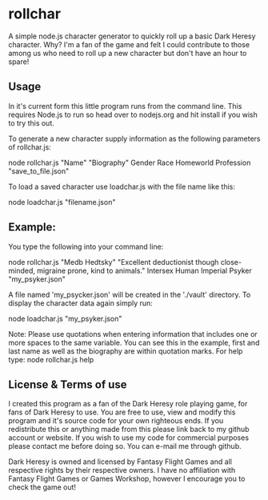 # rollchar
A simple node.js character generator to quickly roll up a basic Dark Heresy character.
Why? I'm a fan of the game and felt I could contribute to those among us who need to roll up a new character but don't have an hour to spare!

## Usage

In it's current form this little program runs from the command line.
This requires Node.js to run so head over to nodejs.org and hit install if you wish to try this out.

To generate a new character supply information as the following parameters of rollchar.js:

  node rollchar.js "Name" "Biography" Gender Race Homeworld Profession "save_to_file.json"
  
To load a saved character use loadchar.js with the file name like this:

  node loadchar.js "filename.json"

## Example:

You type the following into your command line:

  node rollchar.js "Medb Hedtsky" "Excellent deductionist though close-minded, migraine prone, kind to animals." Intersex Human Imperial Psyker "my_psyker.json"

A file named 'my_psycker.json' will be created in the './vault' directory. To display the character data again simply run:

  node loadchar.js "my_psyker.json"

Note:
Please use quotations when entering information that includes one or more spaces to the same variable. You can see this in the example, first and last name as well as the biography are within quotation marks.
For help type:
  node rollchar.js help

## License & Terms of use

I created this program as a fan of the Dark Heresy role playing game, for fans of Dark Heresy to use.
You are free to use, view and modify this program and it's source code for your own righteous ends.
If you redistribute this or anything made from this please link back to my github account or website.
If you wish to use my code for commercial purposes please contact me before doing so. You can e-mail me through github.

Dark Heresy is owned and licensed by Fantasy Flight Games and all respective rights by their respective owners.
I have no affiliation with Fantasy Flight Games or Games Workshop, however I encourage you to check the game out!
